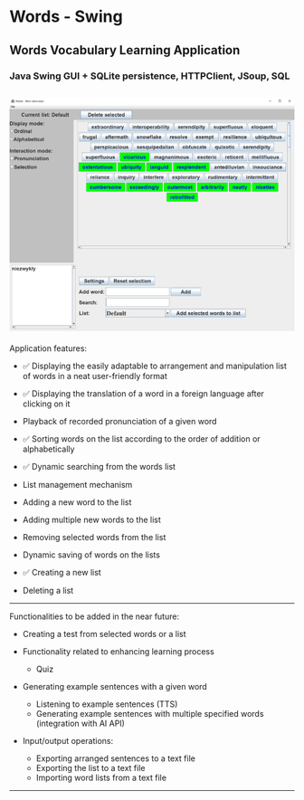 <h1>Words - Swing</h1>
<h2>Words Vocabulary Learning Application</h2>
<h3>Java Swing GUI + SQLite persistence, HTTPClient, JSoup, SQL</h3>


![application screenshot](/src/main/resources/words800.png)
---------------------------------------------------
Application features:
*   ✅ Displaying the easily adaptable to arrangement and manipulation list of words in a neat user-friendly format
*	✅ Displaying the translation of a word in a foreign language after clicking on it
*	Playback of recorded pronunciation of a given word
*	✅ Sorting words on the list according to the order of addition or alphabetically
*	✅ Dynamic searching from the words list
*	List management mechanism

*	Adding a new word to the list
*	Adding multiple new words to the list
*	Removing selected words from the list
*	Dynamic saving of words on the lists
*	✅ Creating a new list
*	Deleting a list
---------------------------------------------------
Functionalities to be added in the near future:
* Creating a test from selected words or a list
* Functionality related to enhancing learning process
  * Quiz
* Generating example sentences with a given word
  * Listening to example sentences (TTS)
  * Generating example sentences with multiple specified words (integration with AI API)

* Input/output operations:
  * Exporting arranged sentences to a text file
  * Exporting the list to a text file
  * Importing word lists from a text file
---------------------------------------------------


